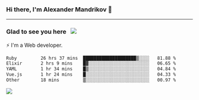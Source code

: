 ### Hi there, I'm Alexander Mandrikov 👋

- - -

### Glad to see you here &nbsp; ![](https://komarev.com/ghpvc/?username=nunsez&color=blue&label=visitors)

⚡ I'm a Web developer.

<!--✨ My GitHub <a href="https://nunsez.github.io/" target="_blank">resume link</a>-->

<!--
**nunsez/nunsez** is a ✨ _special_ ✨ repository because its `README.md` (this file) appears on your GitHub profile.

Here are some ideas to get you started:

- 🔭 I’m currently working on ...
- 🌱 I’m currently learning ...
- 👯 I’m looking to collaborate on ...
- 🤔 I’m looking for help with ...
- 💬 Ask me about ...
- 📫 How to reach me: ...
- 😄 Pronouns: ...
- ⚡ Fun fact: ...
-->


<!--START_SECTION:waka-->

```txt
Ruby         26 hrs 37 mins  ████████████████████▒░░░░   81.88 %
Elixir       2 hrs 9 mins    █▓░░░░░░░░░░░░░░░░░░░░░░░   06.65 %
YAML         1 hr 34 mins    █▒░░░░░░░░░░░░░░░░░░░░░░░   04.84 %
Vue.js       1 hr 24 mins    █░░░░░░░░░░░░░░░░░░░░░░░░   04.33 %
Other        18 mins         ▒░░░░░░░░░░░░░░░░░░░░░░░░   00.97 %
```

<!--END_SECTION:waka-->


<span>
<!-- <img height="160em" src="https://github-readme-stats-nunsez.vercel.app/api?username=nunsez&show_icons=true&count_private=true&hide_border=true&hide=issues" /> -->
<img src="https://github-readme-stats-nunsez.vercel.app/api/top-langs/?username=nunsez&layout=compact&hide_border=true" />
</span>


<!--
[![willianrod's wakatime stats](https://github-readme-stats.vercel.app/api/wakatime?username=nunsez&hide_border=true)](https://github.com/anuraghazra/github-readme-stats)
-->
